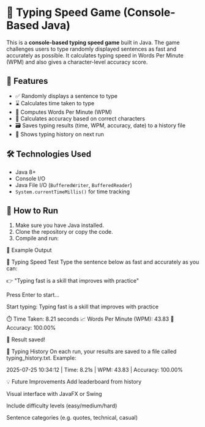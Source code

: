 # 🧠 Typing Speed Game (Console-Based Java)

This is a **console-based typing speed game** built in Java. The game challenges users to type randomly displayed sentences as fast and accurately as possible. It calculates typing speed in Words Per Minute (WPM) and also gives a character-level accuracy score.

## 🚀 Features

- ✅ Randomly displays a sentence to type
- ⌛ Calculates time taken to type
- 🧮 Computes Words Per Minute (WPM)
- 🎯 Calculates accuracy based on correct characters
- 🗃️ Saves typing results (time, WPM, accuracy, date) to a history file
- 📜 Shows typing history on next run

## 🛠️ Technologies Used

- Java 8+
- Console I/O
- Java File I/O (`BufferedWriter`, `BufferedReader`)
- `System.currentTimeMillis()` for time tracking

## 📂 How to Run

1. Make sure you have Java installed.
2. Clone the repository or copy the code.
3. Compile and run:

📸 Example Output

🧠 Typing Speed Test
Type the sentence below as fast and accurately as you can:

👉 "Typing fast is a skill that improves with practice"

Press Enter to start...

Start typing: Typing fast is a skill that improves with practice

⏱️ Time Taken: 8.21 seconds
📈 Words Per Minute (WPM): 43.83
🎯 Accuracy: 100.00%

🎉 Result saved!

📜 Typing History
On each run, your results are saved to a file called typing_history.txt. Example:

2025-07-25 10:34:12 | Time: 8.21s | WPM: 43.83 | Accuracy: 100.00%

💡 Future Improvements
Add leaderboard from history

Visual interface with JavaFX or Swing

Include difficulty levels (easy/medium/hard)

Sentence categories (e.g. quotes, technical, casual)
